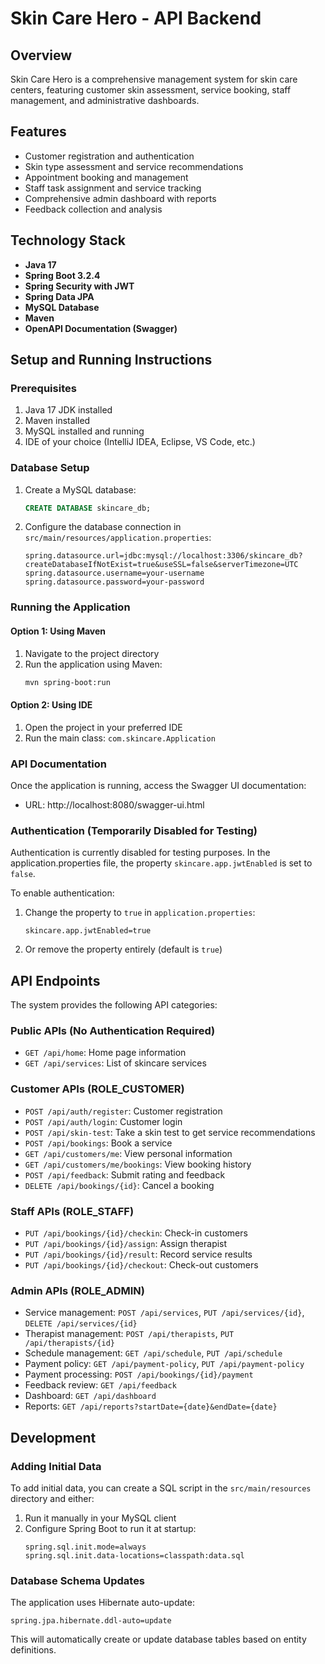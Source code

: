 
# Skin Care Hero - API Backend

## Overview

Skin Care Hero is a comprehensive management system for skin care centers, featuring customer skin assessment, service booking, staff management, and administrative dashboards.

## Features

- Customer registration and authentication
- Skin type assessment and service recommendations
- Appointment booking and management
- Staff task assignment and service tracking
- Comprehensive admin dashboard with reports
- Feedback collection and analysis

## Technology Stack

- **Java 17**
- **Spring Boot 3.2.4**
- **Spring Security with JWT**
- **Spring Data JPA**
- **MySQL Database**
- **Maven**
- **OpenAPI Documentation (Swagger)**

## Setup and Running Instructions

### Prerequisites

1. Java 17 JDK installed
2. Maven installed
3. MySQL installed and running
4. IDE of your choice (IntelliJ IDEA, Eclipse, VS Code, etc.)

### Database Setup

1. Create a MySQL database:
   ```sql
   CREATE DATABASE skincare_db;
   ```
   
2. Configure the database connection in `src/main/resources/application.properties`:
   ```properties
   spring.datasource.url=jdbc:mysql://localhost:3306/skincare_db?createDatabaseIfNotExist=true&useSSL=false&serverTimezone=UTC
   spring.datasource.username=your-username
   spring.datasource.password=your-password
   ```

### Running the Application

#### Option 1: Using Maven

1. Navigate to the project directory
2. Run the application using Maven:
   ```bash
   mvn spring-boot:run
   ```

#### Option 2: Using IDE

1. Open the project in your preferred IDE
2. Run the main class: `com.skincare.Application`

### API Documentation

Once the application is running, access the Swagger UI documentation:
- URL: http://localhost:8080/swagger-ui.html

### Authentication (Temporarily Disabled for Testing)

Authentication is currently disabled for testing purposes. In the application.properties file, the property `skincare.app.jwtEnabled` is set to `false`.

To enable authentication:
1. Change the property to `true` in `application.properties`:
   ```properties
   skincare.app.jwtEnabled=true
   ```
2. Or remove the property entirely (default is `true`)

## API Endpoints

The system provides the following API categories:

### Public APIs (No Authentication Required)
- `GET /api/home`: Home page information
- `GET /api/services`: List of skincare services

### Customer APIs (ROLE_CUSTOMER)
- `POST /api/auth/register`: Customer registration
- `POST /api/auth/login`: Customer login
- `POST /api/skin-test`: Take a skin test to get service recommendations
- `POST /api/bookings`: Book a service
- `GET /api/customers/me`: View personal information
- `GET /api/customers/me/bookings`: View booking history
- `POST /api/feedback`: Submit rating and feedback
- `DELETE /api/bookings/{id}`: Cancel a booking

### Staff APIs (ROLE_STAFF)
- `PUT /api/bookings/{id}/checkin`: Check-in customers
- `PUT /api/bookings/{id}/assign`: Assign therapist
- `PUT /api/bookings/{id}/result`: Record service results
- `PUT /api/bookings/{id}/checkout`: Check-out customers

### Admin APIs (ROLE_ADMIN)
- Service management: `POST /api/services`, `PUT /api/services/{id}`, `DELETE /api/services/{id}`
- Therapist management: `POST /api/therapists`, `PUT /api/therapists/{id}`
- Schedule management: `GET /api/schedule`, `PUT /api/schedule`
- Payment policy: `GET /api/payment-policy`, `PUT /api/payment-policy`
- Payment processing: `POST /api/bookings/{id}/payment`
- Feedback review: `GET /api/feedback`
- Dashboard: `GET /api/dashboard`
- Reports: `GET /api/reports?startDate={date}&endDate={date}`

## Development

### Adding Initial Data

To add initial data, you can create a SQL script in the `src/main/resources` directory and either:
1. Run it manually in your MySQL client
2. Configure Spring Boot to run it at startup:
   ```properties
   spring.sql.init.mode=always
   spring.sql.init.data-locations=classpath:data.sql
   ```

### Database Schema Updates

The application uses Hibernate auto-update:
```properties
spring.jpa.hibernate.ddl-auto=update
```

This will automatically create or update database tables based on entity definitions.
